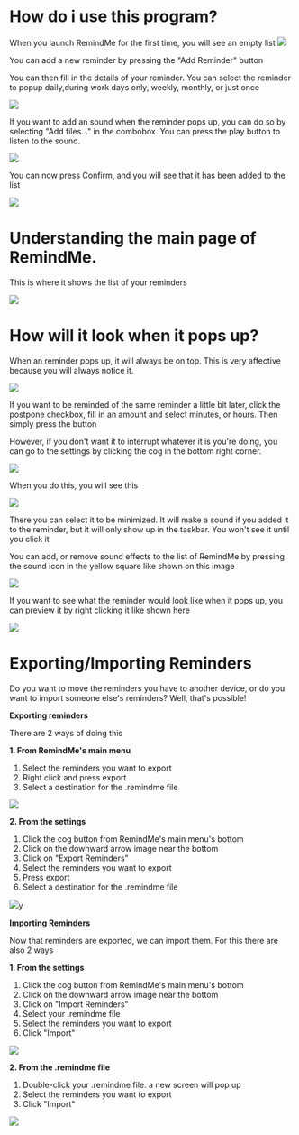 # How do i use this program?

When you launch RemindMe for the first time, you will see an empty list
![](http://i.imgur.com/P0t320q.png)

You can add a new reminder by pressing the "Add Reminder" button

You can then fill in the  details of your reminder. You can select the reminder to popup daily,during work days only, weekly, monthly, or just once


![](http://i.imgur.com/vFH2gGK.png)

If you want to add an sound when the reminder pops up, you can do so by selecting "Add files..." in the combobox. You can press the play button to listen to the sound.

![](http://i.imgur.com/NExkLhA.png)

You can now press Confirm, and you will see that it has been added to the list


![](http://i.imgur.com/R7aXPP9.png)


# Understanding the main page of RemindMe.

This is where it shows the list of your reminders

![](http://i.imgur.com/dUVBaDm.png)


# How will it look when it pops up?
When an reminder pops up, it will always be on top. This is very affective because you will always notice it.

![](http://i.imgur.com/W0iv5BU.jpg)

If you want to be reminded of the same reminder a little bit later, click the postpone checkbox, fill in an amount and select minutes, or hours. Then simply press the button

However, if you don't want it to interrupt whatever it is you're doing, you can go to the settings by clicking the cog in the bottom right corner.

![](http://i.imgur.com/XQ1RDN4.png)

When you do this, you will see this

![](http://i.imgur.com/aIhU7zw.png)

There you can select it to be minimized. It will make a sound if you added it to the reminder, but it will only show up in the taskbar. You won't see it until you click it

You can add, or remove sound effects to the list of RemindMe by pressing the sound icon in the yellow square like shown on this image

![](http://i.imgur.com/BztcLSh.png)


If you want to see what the reminder would look like when it pops up, you can preview it by right clicking it like shown here

![](http://i.imgur.com/TW3d3xh.png)


# Exporting/Importing Reminders
Do you want to move the reminders you have to another device, or do you want to import someone else's reminders? Well, that's possible!

**Exporting reminders**

There are 2 ways of doing this

**1. From RemindMe's main menu**
1. Select the reminders you want to export
2. Right click and press export
3. Select a destination for the .remindme file

![](http://i.imgur.com/XCTr14I.png)

**2. From the settings**

1. Click the cog button from RemindMe's main menu's bottom
2. Click on the downward arrow image near the bottom
3. Click on "Export Reminders"
4. Select the reminders you want to export
5. Press export
6. Select a destination for the .remindme file

![](http://i.imgur.com/OO2VgtO.png)y


**Importing Reminders**

Now that reminders are exported, we can import them. For this there are also 2 ways

**1. From the settings**

1. Click the cog button from RemindMe's main menu's bottom
2. Click on the downward arrow image near the bottom
3. Click on "Import Reminders"
4. Select your .remindme file
5. Select the reminders you want to export
6. Click "Import"

![](http://i.imgur.com/okEDoJH.png)

**2. From the .remindme file**

1. Double-click your .remindme file. a new screen will pop up
2. Select the reminders you want to export
3. Click "Import"

![](http://i.imgur.com/i23YHzB.png)

